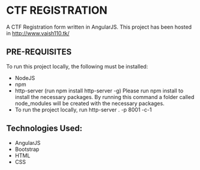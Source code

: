 # CTF REGISTRATION

A CTF Registration form written in AngularJS. This project has been hosted in http://www.vaish110.tk/ 

## PRE-REQUISITES
To run this  project locally, the following must be installed:
* NodeJS
* npm
* http-server (run npm install http-server -g)
Please run npm install to install the necessary packages. By running this command a folder called node_modules will be created with the necessary packages.
* To run the project locally, run http-server . -p 8001 -c-1 

## Technologies Used:
* AngularJS
* Bootstrap
* HTML
* CSS



